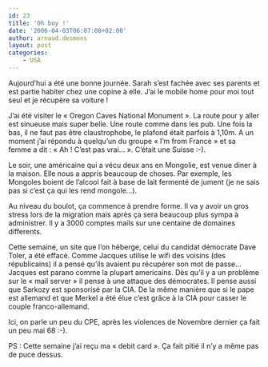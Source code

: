 ```yaml
---
id: 23
title: 'Oh boy !'
date: '2006-04-03T06:07:08+02:00'
author: arnaud.desmons
layout: post
categories:
    - USA
---
```


Aujourd’hui a été une bonne journée. Sarah s’est fachée avec ses parents et est partie habiter chez une copine à elle. J’ai le mobile home pour moi tout seul et je récupère sa voiture !

J’ai été visiter le « Oregon Caves National Monument ». La route pour y aller est sinueuse mais super belle. Une route comme dans les pub. Une fois la bas, il ne faut pas être claustrophobe, le plafond était parfois à 1,10m. A un moment j’ai répondu à quelqu’un du groupe « I’m from France » et sa femme a dit : « Ah ! C’est pas vrai… ». C’était une Suisse :-).

Le soir, une américaine qui a vécu deux ans en Mongolie, est venue diner à la maison. Elle nous a appris beaucoup de choses. Par exemple, les Mongoles boient de l’alcool fait à base de lait fermenté de jument (je ne sais pas si c’est ça qui les rend mongole…).

Au niveau du boulot, ça commence à prendre forme. Il va y avoir un gros stress lors de la migration mais après ça sera beaucoup plus sympa à administrer. Il y a 3000 comptes mails sur une centaine de domaines differents.

Cette semaine, un site que l’on héberge, celui du candidat démocrate Dave Toler, a été effacé. Comme Jacques utilise le wifi des voisins (des républicains) il a pensé qu’ils avaient pu récupérer son mot de passe… Jacques est parano comme la plupart americains. Dès qu’il y a un problème sur le « mail server » il pense à une attaque des démocrates. Il pense aussi que Sarkozy est sponsorisé par la CIA. De la même manière que si le pape est allemand et que Merkel a été élue c’est grâce à la CIA pour casser le couple franco-allemand.

Ici, on parle un peu du CPE, après les violences de Novembre dernier ça fait un peu mai 68 :-).

PS : Cette semaine j’ai reçu ma « debit card ». Ça fait pitié il n’y a même pas de puce dessus.